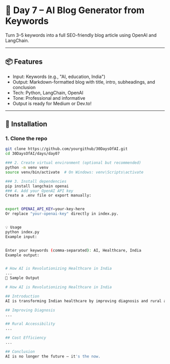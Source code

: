 # 🧠 Day 7 – AI Blog Generator from Keywords

Turn 3–5 keywords into a full SEO-friendly blog article using OpenAI and LangChain.

---

## 📦 Features

- Input: Keywords (e.g., "AI, education, India")
- Output: Markdown-formatted blog with title, intro, subheadings, and conclusion
- Tech: Python, LangChain, OpenAI
- Tone: Professional and informative
- Output is ready for Medium or Dev.to!

---

## 🚀 Installation

### 1. Clone the repo
```bash
git clone https://github.com/yourgithub/30DaysOfAI.git
cd 30DaysOfAI/days/day07

### 2. Create virtual environment (optional but recommended)
python -m venv venv
source venv/bin/activate  # On Windows: venv\Scripts\activate

### 3. Install dependencies
pip install langchain openai
### 4. Add your OpenAI API key
Create a .env file or export manually:


export OPENAI_API_KEY=your-key-here
Or replace "your-openai-key" directly in index.py.


💡 Usage
python index.py
Example input:


Enter your keywords (comma-separated): AI, Healthcare, India
Example output:


# How AI is Revolutionizing Healthcare in India
...
📝 Sample Output

# How AI is Revolutionizing Healthcare in India

## Introduction
AI is transforming Indian healthcare by improving diagnosis and rural access...

## Improving Diagnosis
...

## Rural Accessibility
...

## Cost Efficiency
...

## Conclusion
AI is no longer the future — it's the now.